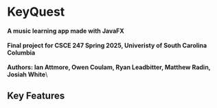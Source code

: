 # KeyQuest
**A music learning app made with JavaFX**\
\
**Final project for CSCE 247 Spring 2025, Univeristy of South Carolina Columbia**\
\
**Authors: Ian Attmore, Owen Coulam, Ryan Leadbitter, Matthew Radin, Josiah White**\

## Key Features
